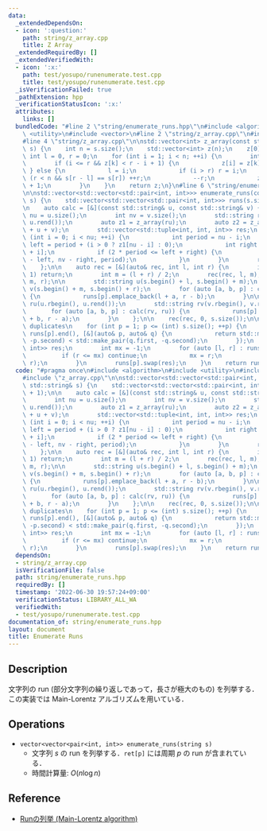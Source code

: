 ```yaml
---
data:
  _extendedDependsOn:
  - icon: ':question:'
    path: string/z_array.cpp
    title: Z Array
  _extendedRequiredBy: []
  _extendedVerifiedWith:
  - icon: ':x:'
    path: test/yosupo/runenumerate.test.cpp
    title: test/yosupo/runenumerate.test.cpp
  _isVerificationFailed: true
  _pathExtension: hpp
  _verificationStatusIcon: ':x:'
  attributes:
    links: []
  bundledCode: "#line 2 \"string/enumerate_runs.hpp\"\n#include <algorithm>\n#include\
    \ <utility>\n#include <vector>\n#line 2 \"string/z_array.cpp\"\n#include <string>\n\
    #line 4 \"string/z_array.cpp\"\n\nstd::vector<int> z_array(const std::string&\
    \ s) {\n    int n = s.size();\n    std::vector<int> z(n);\n    z[0] = n;\n   \
    \ int l = 0, r = 0;\n    for (int i = 1; i < n; ++i) {\n        int k = i - l;\n\
    \        if (i <= r && z[k] < r - i + 1) {\n            z[i] = z[k];\n       \
    \ } else {\n            l = i;\n            if (i > r) r = i;\n            while\
    \ (r < n && s[r - l] == s[r]) ++r;\n            --r;\n            z[i] = r - l\
    \ + 1;\n        }\n    }\n    return z;\n}\n#line 6 \"string/enumerate_runs.hpp\"\
    \n\nstd::vector<std::vector<std::pair<int, int>>> enumerate_runs(const std::string&\
    \ s) {\n    std::vector<std::vector<std::pair<int, int>>> runs(s.size() + 1);\n\
    \n    auto calc = [&](const std::string& u, const std::string& v) {\n        int\
    \ nu = u.size();\n        int nv = v.size();\n        std::string ru(u.rbegin(),\
    \ u.rend());\n        auto z1 = z_array(ru);\n        auto z2 = z_array(v + '$'\
    \ + u + v);\n        std::vector<std::tuple<int, int, int>> res;\n        for\
    \ (int i = 0; i < nu; ++i) {\n            int period = nu - i;\n            int\
    \ left = period + (i > 0 ? z1[nu - i] : 0);\n            int right = z2[nv + 1\
    \ + i];\n            if (2 * period <= left + right) {\n                res.emplace_back(nu\
    \ - left, nv - right, period);\n            }\n        }\n        return res;\n\
    \    };\n\n    auto rec = [&](auto& rec, int l, int r) {\n        if (r - l ==\
    \ 1) return;\n        int m = (l + r) / 2;\n        rec(rec, l, m);\n        rec(rec,\
    \ m, r);\n\n        std::string u(s.begin() + l, s.begin() + m);\n        std::string\
    \ v(s.begin() + m, s.begin() + r);\n        for (auto [a, b, p] : calc(u, v))\
    \ {\n            runs[p].emplace_back(l + a, r - b);\n        }\n\n        std::string\
    \ ru(u.rbegin(), u.rend());\n        std::string rv(v.rbegin(), v.rend());\n \
    \       for (auto [a, b, p] : calc(rv, ru)) {\n            runs[p].emplace_back(l\
    \ + b, r - a);\n        }\n    };\n\n    rec(rec, 0, s.size());\n\n    // remove\
    \ duplicates\n    for (int p = 1; p <= (int) s.size(); ++p) {\n        std::sort(runs[p].begin(),\
    \ runs[p].end(), [&](auto& p, auto& q) {\n            return std::make_pair(p.first,\
    \ -p.second) < std::make_pair(q.first, -q.second);\n        });\n        std::vector<std::pair<int,\
    \ int>> res;\n        int mx = -1;\n        for (auto [l, r] : runs[p]) {\n  \
    \          if (r <= mx) continue;\n            mx = r;\n            res.emplace_back(l,\
    \ r);\n        }\n        runs[p].swap(res);\n    }\n    return runs;\n}\n"
  code: "#pragma once\n#include <algorithm>\n#include <utility>\n#include <vector>\n\
    #include \"z_array.cpp\"\n\nstd::vector<std::vector<std::pair<int, int>>> enumerate_runs(const\
    \ std::string& s) {\n    std::vector<std::vector<std::pair<int, int>>> runs(s.size()\
    \ + 1);\n\n    auto calc = [&](const std::string& u, const std::string& v) {\n\
    \        int nu = u.size();\n        int nv = v.size();\n        std::string ru(u.rbegin(),\
    \ u.rend());\n        auto z1 = z_array(ru);\n        auto z2 = z_array(v + '$'\
    \ + u + v);\n        std::vector<std::tuple<int, int, int>> res;\n        for\
    \ (int i = 0; i < nu; ++i) {\n            int period = nu - i;\n            int\
    \ left = period + (i > 0 ? z1[nu - i] : 0);\n            int right = z2[nv + 1\
    \ + i];\n            if (2 * period <= left + right) {\n                res.emplace_back(nu\
    \ - left, nv - right, period);\n            }\n        }\n        return res;\n\
    \    };\n\n    auto rec = [&](auto& rec, int l, int r) {\n        if (r - l ==\
    \ 1) return;\n        int m = (l + r) / 2;\n        rec(rec, l, m);\n        rec(rec,\
    \ m, r);\n\n        std::string u(s.begin() + l, s.begin() + m);\n        std::string\
    \ v(s.begin() + m, s.begin() + r);\n        for (auto [a, b, p] : calc(u, v))\
    \ {\n            runs[p].emplace_back(l + a, r - b);\n        }\n\n        std::string\
    \ ru(u.rbegin(), u.rend());\n        std::string rv(v.rbegin(), v.rend());\n \
    \       for (auto [a, b, p] : calc(rv, ru)) {\n            runs[p].emplace_back(l\
    \ + b, r - a);\n        }\n    };\n\n    rec(rec, 0, s.size());\n\n    // remove\
    \ duplicates\n    for (int p = 1; p <= (int) s.size(); ++p) {\n        std::sort(runs[p].begin(),\
    \ runs[p].end(), [&](auto& p, auto& q) {\n            return std::make_pair(p.first,\
    \ -p.second) < std::make_pair(q.first, -q.second);\n        });\n        std::vector<std::pair<int,\
    \ int>> res;\n        int mx = -1;\n        for (auto [l, r] : runs[p]) {\n  \
    \          if (r <= mx) continue;\n            mx = r;\n            res.emplace_back(l,\
    \ r);\n        }\n        runs[p].swap(res);\n    }\n    return runs;\n}\n"
  dependsOn:
  - string/z_array.cpp
  isVerificationFile: false
  path: string/enumerate_runs.hpp
  requiredBy: []
  timestamp: '2022-06-30 19:57:24+09:00'
  verificationStatus: LIBRARY_ALL_WA
  verifiedWith:
  - test/yosupo/runenumerate.test.cpp
documentation_of: string/enumerate_runs.hpp
layout: document
title: Enumerate Runs
---
```


## Description

文字列の run (部分文字列の繰り返しであって，長さが極大のもの) を列挙する．この実装では Main-Lorentz アルゴリズムを用いている．

## Operations

- `vector<vector<pair<int, int>> enumerate_runs(string s)`
    - 文字列 $s$ の run を列挙する．`ret[p]` には周期 $p$ の run が含まれている．
    - 時間計算量: $O(n\log n)$

## Reference

- [Runの列挙 (Main-Lorentz algorithm)](https://pazzle1230.hatenablog.com/entry/2019/11/27/234632)

